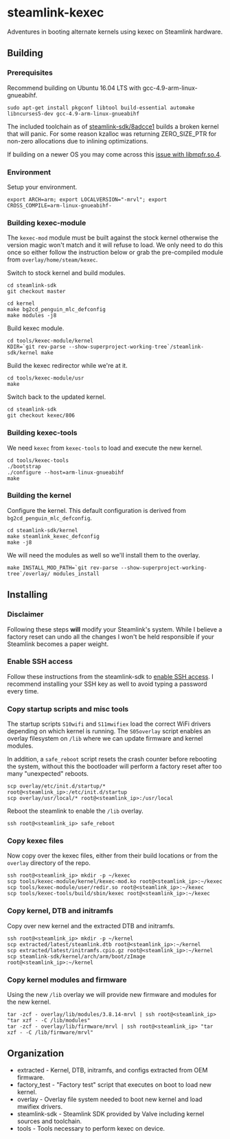 # steamlink-kexec
Adventures in booting alternate kernels using kexec on Steamlink hardware.

## Building
### Prerequisites
Recommend building on Ubuntu 16.04 LTS with gcc-4.9-arm-linux-gnueabihf. 

```
sudo apt-get install pkgconf libtool build-essential automake libncurses5-dev gcc-4.9-arm-linux-gnueabihf
```

The included toolchain as of [steamlink-sdk/8adcce1](https://github.com/ValveSoftware/steamlink-sdk/tree/8adcce1d8fb2b8c0fc4ae2aebdeeb620bc443ed1) builds a broken kernel that will panic. For some reason kzalloc was returning ZERO_SIZE_PTR for non-zero allocations due to inlining optimizations.

If building on a newer OS you may come across this [issue with libmpfr.so.4](https://github.com/ValveSoftware/steamlink-sdk/issues/31).

### Environment
Setup your environment.
```
export ARCH=arm; export LOCALVERSION="-mrvl"; export CROSS_COMPILE=arm-linux-gnueabihf-
```

### Building kexec-module
The `kexec-mod` module must be built against the stock kernel otherwise the version magic won't match and it will refuse to load. We only need to do this once so either follow the instruction below or grab the pre-compiled module from `overlay/home/steam/kexec`.

Switch to stock kernel and build modules.
```
cd steamlink-sdk
git checkout master

cd kernel
make bg2cd_penguin_mlc_defconfig
make modules -j8
```

Build kexec module.
```
cd tools/kexec-module/kernel
KDIR=`git rev-parse --show-superproject-working-tree`/steamlink-sdk/kernel make
```

Build the kexec redirector while we're at it.
```
cd tools/kexec-module/usr
make
```

Switch back to the updated kernel.
```
cd steamlink-sdk
git checkout kexec/806
```

### Building kexec-tools
We need `kexec` from `kexec-tools` to load and execute the new kernel.
```
cd tools/kexec-tools
./bootstrap
./configure --host=arm-linux-gnueabihf
make
```

### Building the kernel
Configure the kernel. This default configuration is derived from `bg2cd_penguin_mlc_defconfig`.
```
cd steamlink-sdk/kernel
make steamlink_kexec_defconfig
make -j8
```

We will need the modules as well so we'll install them to the overlay.
```
make INSTALL_MOD_PATH=`git rev-parse --show-superproject-working-tree`/overlay/ modules_install
```

## Installing
### Disclaimer
Following these steps **will** modify your Steamlink's system. While I believe a factory reset can undo all the changes I won't be held responsible if your Steamlink becomes a paper weight.

### Enable SSH access
Follow these instructions from the steamlink-sdk to [enable SSH access](https://github.com/ValveSoftware/steamlink-sdk#ssh-access). I recommend installing your SSH key as well to avoid typing a password every time.

### Copy startup scripts and misc tools
The startup scripts `S10wifi` and `S11mwifiex` load the correct WiFi drivers depending on which kernel is running. The `S05overlay` script enables an overlay filesystem on `/lib` where we can update firmware and kernel modules.

In addition, a `safe_reboot` script resets the crash counter before rebooting the system, without this the bootloader will perform a factory reset after too many "unexpected" reboots.

```
scp overlay/etc/init.d/startup/* root@<steamlink_ip>:/etc/init.d/startup
scp overlay/usr/local/* root@<steamlink_ip>:/usr/local
```

Reboot the steamlink to enable the `/lib` overlay.
```
ssh root@<steamlink_ip> safe_reboot
```

### Copy kexec files
Now copy over the kexec files, either from their build locations or from the `overlay` directory of the repo.
```
ssh root@<steamlink_ip> mkdir -p ~/kexec
scp tools/kexec-module/kernel/kexec-mod.ko root@<steamlink_ip>:~/kexec
scp tools/kexec-module/user/redir.so root@<steamlink_ip>:~/kexec
scp tools/kexec-tools/build/sbin/kexec root@<steamlink_ip>:~/kexec
```

### Copy kernel, DTB and initramfs
Copy over new kernel and the extracted DTB and initramfs.
```
ssh root@<steamlink_ip> mkdir -p ~/kernel
scp extracted/latest/steamlink.dtb root@<steamlink_ip>:~/kernel
scp extracted/latest/initramfs.cpio.gz root@<steamlink_ip>:~/kernel
scp steamlink-sdk/kernel/arch/arm/boot/zImage root@<steamlink_ip>:~/kernel
```

### Copy kernel modules and firmware
Using the new `/lib` overlay we will provide new firmware and modules for the new kernel.
```
tar -zcf - overlay/lib/modules/3.8.14-mrvl | ssh root@<steamlink_ip> "tar xzf - -C /lib/modules"
tar -zcf - overlay/lib/firmware/mrvl | ssh root@<steamlink_ip> "tar xzf - -C /lib/firmware/mrvl"
```

## Organization
- extracted - Kernel, DTB, initramfs, and configs extracted from OEM firmware.
- factory_test - "Factory test" script that executes on boot to load new kernel.
- overlay - Overlay file system needed to boot new kernel and load mwifiex drivers.
- steamlink-sdk - Steamlink SDK provided by Valve including kernel sources and toolchain.
- tools - Tools necessary to perform kexec on device.